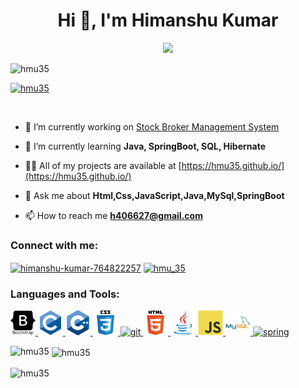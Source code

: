 <h1 align="center">Hi 👋, I'm Himanshu Kumar</h1>
<div align="center">
 <img src="https://readme-typing-svg.herokuapp.com/?lines=Full+Stack+Web+Developer;JAVA+Developer;Web+Developer&color=cyan&center=true" />
</div>
<p align="left"> <img src="https://komarev.com/ghpvc/?username=hmu35&label=Profile%20views&color=0e75b6&style=flat" alt="hmu35" /> </p>

<p align="left"> <a href="https://github.com/ryo-ma/github-profile-trophy"><img src="https://github-profile-trophy.vercel.app/?username=hmu35" alt="hmu35" /></a> </p>

<p align="left"> <a href="https://twitter.com/" target="blank"><img src="https://img.shields.io/twitter/follow/?logo=twitter&style=for-the-badge" alt="" /></a> </p>

- 🔭 I’m currently working on [Stock Broker Management System](https://github.com/hmu35/-lousy-rabbit-6500)

- 🌱 I’m currently learning **Java, SpringBoot, SQL, Hibernate**

- 👨‍💻 All of my projects are available at [https://hmu35.github.io/](https://hmu35.github.io/)

- 💬 Ask me about **Html,Css,JavaScript,Java,MySql,SpringBoot**

- 📫 How to reach me **h406627@gmail.com**



<h3 align="left">Connect with me:</h3>
<p align="left">
<a href="https://linkedin.com/in/himanshu-kumar-764822257" target="blank"><img align="center" src="https://raw.githubusercontent.com/rahuldkjain/github-profile-readme-generator/master/src/images/icons/Social/linked-in-alt.svg" alt="himanshu-kumar-764822257" height="30" width="40" /></a>
<a href="https://instagram.com/hmu_35" target="blank"><img align="center" src="https://raw.githubusercontent.com/rahuldkjain/github-profile-readme-generator/master/src/images/icons/Social/instagram.svg" alt="hmu_35" height="30" width="40" /></a>
</p>

<h3 align="left">Languages and Tools:</h3>
<p align="left"> <a href="https://getbootstrap.com" target="_blank" rel="noreferrer"> <img src="https://raw.githubusercontent.com/devicons/devicon/master/icons/bootstrap/bootstrap-plain-wordmark.svg" alt="bootstrap" width="40" height="40"/> </a> <a href="https://www.cprogramming.com/" target="_blank" rel="noreferrer"> <img src="https://raw.githubusercontent.com/devicons/devicon/master/icons/c/c-original.svg" alt="c" width="40" height="40"/> </a> <a href="https://www.w3schools.com/cpp/" target="_blank" rel="noreferrer"> <img src="https://raw.githubusercontent.com/devicons/devicon/master/icons/cplusplus/cplusplus-original.svg" alt="cplusplus" width="40" height="40"/> </a> <a href="https://www.w3schools.com/css/" target="_blank" rel="noreferrer"> <img src="https://raw.githubusercontent.com/devicons/devicon/master/icons/css3/css3-original-wordmark.svg" alt="css3" width="40" height="40"/> </a> <a href="https://git-scm.com/" target="_blank" rel="noreferrer"> <img src="https://www.vectorlogo.zone/logos/git-scm/git-scm-icon.svg" alt="git" width="40" height="40"/> </a> <a href="https://www.w3.org/html/" target="_blank" rel="noreferrer"> <img src="https://raw.githubusercontent.com/devicons/devicon/master/icons/html5/html5-original-wordmark.svg" alt="html5" width="40" height="40"/> </a> <a href="https://www.java.com" target="_blank" rel="noreferrer"> <img src="https://raw.githubusercontent.com/devicons/devicon/master/icons/java/java-original.svg" alt="java" width="40" height="40"/> </a> <a href="https://developer.mozilla.org/en-US/docs/Web/JavaScript" target="_blank" rel="noreferrer"> <img src="https://raw.githubusercontent.com/devicons/devicon/master/icons/javascript/javascript-original.svg" alt="javascript" width="40" height="40"/> </a> <a href="https://www.mysql.com/" target="_blank" rel="noreferrer"> <img src="https://raw.githubusercontent.com/devicons/devicon/master/icons/mysql/mysql-original-wordmark.svg" alt="mysql" width="40" height="40"/> </a> <a href="https://spring.io/" target="_blank" rel="noreferrer"> <img src="https://www.vectorlogo.zone/logos/springio/springio-icon.svg" alt="spring" width="40" height="40"/> </a> </p>

<p><img align="left" src="https://github-readme-stats.vercel.app/api/top-langs?username=hmu35&show_icons=true&locale=en&layout=compact" alt="hmu35" /></p>

<p>&nbsp;<img align="center" src="https://github-readme-stats.vercel.app/api?username=hmu35&show_icons=true&locale=en" alt="hmu35" /></p>

<p><img align="center" src="https://github-readme-streak-stats.herokuapp.com/?user=hmu35&" alt="hmu35" /></p>
